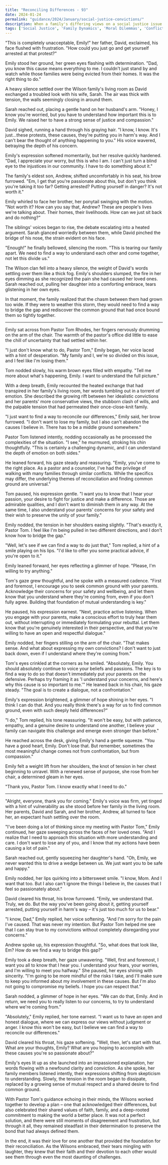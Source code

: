 ```yaml
---
title: "Reconciling Differences - 93"
date: 2024-01-24
permalink: "guidance/2024/January/social-justice-convictions/"
description: When a family's differing views on a social justice issue create a rift, they seek guidance from Pastor Tom Rhodes to find common ground and restore their relationships.
tags: ['Social Justice', 'Family Dynamics', 'Moral Dilemmas', 'Conflict Resolution', 'Spiritual Guidance']
---
```

"This is completely unacceptable, Emily!" her father, David, exclaimed, his face flushed with frustration. "How could you just go and get yourself arrested at that protest?"

Emily stood her ground, her green eyes flashing with determination. "Dad, you know this cause means everything to me. I couldn't just stand by and watch while those families were being evicted from their homes. It was the right thing to do."

A heavy silence settled over the Wilson family's living room as David exchanged a troubled look with his wife, Sarah. The air was thick with tension, the walls seemingly closing in around them.

Sarah reached out, placing a gentle hand on her husband's arm. "Honey, I know you're worried, but you have to understand how important this is to Emily. We raised her to have a strong sense of justice and compassion."

David sighed, running a hand through his graying hair. "I know, I know. It's just...these protests, these causes, they're putting you in harm's way. And I can't bear the thought of anything happening to you." His voice wavered, betraying the depth of his concern.

Emily's expression softened momentarily, but her resolve quickly hardened. "Dad, I appreciate your worry, but this is who I am. I can't just turn a blind eye to the injustices in our community. I have to do something about it."

The family's eldest son, Andrew, shifted uncomfortably in his seat, his brow furrowed. "Em, I get that you're passionate about this, but don't you think you're taking it too far? Getting arrested? Putting yourself in danger? It's not worth it."

Emily whirled to face her brother, her ponytail swinging with the motion. "Not worth it? How can you say that, Andrew? These are people's lives we're talking about. Their homes, their livelihoods. How can we just sit back and do nothing?"

The siblings' voices began to rise, the debate escalating into a heated argument. Sarah glanced worriedly between them, while David pinched the bridge of his nose, the strain evident on his face.

"Enough!" he finally bellowed, silencing the room. "This is tearing our family apart. We need to find a way to understand each other and come together, not let this divide us."

The Wilson clan fell into a heavy silence, the weight of David's words settling over them like a thick fog. Emily's shoulders slumped, the fire in her eyes dimming as she recognized the pain she had caused her loved ones. Sarah reached out, pulling her daughter into a comforting embrace, tears glistening in her own eyes.

In that moment, the family realized that the chasm between them had grown too wide. If they were to weather this storm, they would need to find a way to bridge the gap and rediscover the common ground that had once bound them so tightly together.

***

Emily sat across from Pastor Tom Rhodes, her fingers nervously drumming on the arm of the chair. The warmth of the pastor's office did little to ease the chill of uncertainty that had settled within her.

"I just don't know what to do, Pastor Tom," Emily began, her voice laced with a hint of desperation. "My family and I, we're so divided on this issue, and I feel like I'm losing them."

Tom nodded slowly, his warm brown eyes filled with empathy. "Tell me more about what's happening, Emily. I want to understand the full picture."

With a deep breath, Emily recounted the heated exchange that had transpired in her family's living room, her words tumbling out in a torrent of emotion. She described the growing rift between her idealistic convictions and her parents' more conservative views, the stubborn clash of wills, and the palpable tension that had permeated their once-close-knit family.

"I just want to find a way to reconcile our differences," Emily said, her brow furrowed. "I don't want to lose my family, but I also can't abandon the causes I believe in. There has to be a middle ground somewhere."

Pastor Tom listened intently, nodding occasionally as he processed the complexities of the situation. "I see," he murmured, stroking his chin thoughtfully. "This is certainly a challenging dynamic, and I can understand the depth of emotion on both sides."

He leaned forward, his gaze steady and reassuring. "Emily, you've come to the right place. As a pastor and a counselor, I've had the privilege of walking with many families through similar conflicts. While the specifics may differ, the underlying themes of reconciliation and finding common ground are universal."

Tom paused, his expression gentle. "I want you to know that I hear your passion, your desire to fight for justice and make a difference. Those are admirable qualities, and I don't want to diminish them in any way. At the same time, I also understand your parents' concerns for your safety and their wish to preserve the unity of your family."

Emily nodded, the tension in her shoulders easing slightly. "That's exactly it, Pastor Tom. I feel like I'm being pulled in two different directions, and I don't know how to bridge the gap."

"Well, let's see if we can find a way to do just that," Tom replied, a hint of a smile playing on his lips. "I'd like to offer you some practical advice, if you're open to it."

Emily leaned forward, her eyes reflecting a glimmer of hope. "Please, I'm willing to try anything."

Tom's gaze grew thoughtful, and he spoke with a measured cadence. "First and foremost, I encourage you to seek common ground with your parents. Acknowledge their concerns for your safety and wellbeing, and let them know that you understand where they're coming from, even if you don't fully agree. Building that foundation of mutual understanding is key."

He paused, his expression earnest. "Next, practice active listening. When you engage with your parents, make a conscious effort to truly hear them out, without interrupting or immediately formulating your rebuttal. Let them know that you're genuinely interested in their perspective, and that you're willing to have an open and respectful dialogue."

Emily nodded, her fingers stilling on the arm of the chair. "That makes sense. And what about expressing my own convictions? I don't want to just back down, even if I understand where they're coming from."

Tom's eyes crinkled at the corners as he smiled. "Absolutely, Emily. You should absolutely continue to voice your beliefs and passions. The key is to find a way to do so that doesn't immediately put your parents on the defensive. Perhaps try framing it as 'I understand your concerns, and here's why this cause is so important to me.'" He leaned back in his chair, his gaze steady. "The goal is to create a dialogue, not a confrontation."

Emily's expression brightened, a glimmer of hope shining in her eyes. "I think I can do that. And you really think there's a way for us to find common ground, even with such deeply held differences?"

"I do," Tom replied, his tone reassuring. "It won't be easy, but with patience, empathy, and a genuine desire to understand one another, I believe your family can navigate this challenge and emerge even stronger than before."

He reached across the desk, giving Emily's hand a gentle squeeze. "You have a good heart, Emily. Don't lose that. But remember, sometimes the most meaningful change comes not from confrontation, but from compassion."

Emily felt a weight lift from her shoulders, the knot of tension in her chest beginning to unravel. With a renewed sense of purpose, she rose from her chair, a determined gleam in her eyes.

"Thank you, Pastor Tom. I know exactly what I need to do."

***

"Alright, everyone, thank you for coming." Emily's voice was firm, yet tinged with a hint of vulnerability as she stood before her family in the living room. Her parents, David and Sarah, and her brother, Andrew, all turned to face her, an expectant hush settling over the room.

"I've been doing a lot of thinking since my meeting with Pastor Tom," Emily continued, her gaze sweeping across the faces of her loved ones. "And I realize that I need to approach this situation with more understanding and care. I don't want to lose any of you, and I know that my actions have been causing a lot of pain."

Sarah reached out, gently squeezing her daughter's hand. "Oh, Emily, we never wanted this to drive a wedge between us. We just want you to be safe and happy."

Emily nodded, her lips quirking into a bittersweet smile. "I know, Mom. And I want that too. But I also can't ignore the things I believe in, the causes that I feel so passionately about."

David cleared his throat, his brow furrowed. "Emily, we understand that. Truly, we do. But the way you've been going about it, getting yourself arrested, putting yourself in harm's way – it's just too much for us to bear."

"I know, Dad," Emily replied, her voice softening. "And I'm sorry for the pain I've caused. That was never my intention. But Pastor Tom helped me see that I can stay true to my convictions without completely disregarding your concerns."

Andrew spoke up, his expression thoughtful. "So, what does that look like, Em? How do we find a way to bridge this gap?"

Emily took a deep breath, her gaze unwavering. "Well, first and foremost, I want you all to know that I hear you. I understand your fears, your worries, and I'm willing to meet you halfway." She paused, her eyes shining with sincerity. "I'm going to be more mindful of the risks I take, and I'll make sure to keep you informed about my involvement in these causes. But I'm also not going to compromise my beliefs. I hope you can respect that."

Sarah nodded, a glimmer of hope in her eyes. "We can do that, Emily. And in return, we need you to really listen to our concerns, to try to understand where we're coming from."

"Absolutely," Emily replied, her tone earnest. "I want us to have an open and honest dialogue, where we can express our views without judgment or anger. I know this won't be easy, but I believe we can find a way to reconcile our differences."

David cleared his throat, his gaze softening. "Well, then, let's start with that. What are your thoughts, Emily? What are you hoping to accomplish with these causes you're so passionate about?"

Emily's eyes lit up as she launched into an impassioned explanation, her words flowing with a newfound clarity and conviction. As she spoke, her family members listened intently, their expressions shifting from skepticism to understanding. Slowly, the tension in the room began to dissipate, replaced by a growing sense of mutual respect and a shared desire to find common ground.

With Pastor Tom's guidance echoing in their minds, the Wilsons worked together to develop a plan – one that acknowledged their differences, but also celebrated their shared values of faith, family, and a deep-rooted commitment to making the world a better place. It was not a perfect solution, and there were still moments of disagreement and frustration, but through it all, they remained steadfast in their determination to preserve the bond that had always defined them.

In the end, it was their love for one another that provided the foundation for their reconciliation. As the Wilsons embraced, their tears mingling with laughter, they knew that their faith and their devotion to each other would see them through even the most daunting of challenges.

